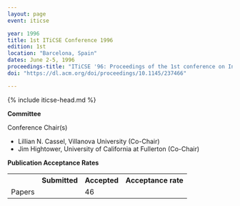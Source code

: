 ```yaml
---
layout: page
event: iticse

year: 1996
title: 1st ITiCSE Conference 1996
edition: 1st
location: "Barcelona, Spain"
dates: June 2-5, 1996
proceedings-title: "ITiCSE '96: Proceedings of the 1st conference on Integrating technology into computer science education"  
doi: "https://dl.acm.org/doi/proceedings/10.1145/237466"

---
```


{% include iticse-head.md %}

**Committee**

Conference Chair(s)

-   Lillian N. Cassel, Villanova University (Co-Chair)
-   Jim Hightower, University of California at Fullerton (Co-Chair)

**Publication Acceptance Rates**

 <table class="table table-hover table-sm"><tbody><tr><th> </th>
<th>Submitted</th>
<th>Accepted</th>
<th>Acceptance rate</th>
</tr><tr><td>Papers</td>
<td> </td>
<td>46</td>
<td> </td>

